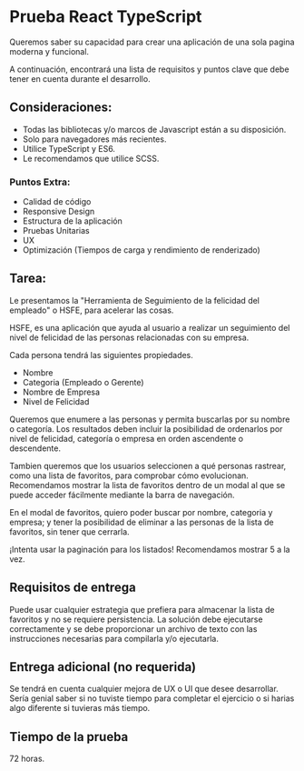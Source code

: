 # Prueba React TypeScript

Queremos saber su capacidad para crear una aplicación de una sola pagina moderna y funcional.

A continuación, encontrará una lista de requisitos y puntos clave que debe tener en cuenta durante el desarrollo.

## Consideraciones:

- Todas las bibliotecas y/o marcos de Javascript están a su disposición.
- Solo para navegadores más recientes.
- Utilice TypeScript y ES6.
- Le recomendamos que utilice SCSS.

### Puntos Extra:
- Calidad de código
- Responsive Design
- Estructura de la aplicación
- Pruebas Unitarias
- UX
- Optimización (Tiempos de carga y rendimiento de renderizado)

## Tarea:

Le presentamos la "Herramienta de Seguimiento de la felicidad del empleado" o HSFE, para acelerar las cosas.

HSFE, es una aplicación que ayuda al usuario a realizar un seguimiento del nivel de felicidad de las personas relacionadas con su empresa.

Cada persona tendrá las siguientes propiedades.

- Nombre
- Categoria (Empleado o Gerente)
- Nombre de Empresa
- Nivel de Felicidad

Queremos que enumere a las personas y permita buscarlas por su nombre o categoría. Los resultados deben incluir la posibilidad de ordenarlos por nivel de felicidad, categoría o empresa en orden ascendente o descendente.

Tambien queremos que los usuarios seleccionen a qué personas rastrear, como una lista de favoritos, para comprobar cómo evolucionan. Recomendamos mostrar la lista de favoritos dentro de un modal al que se puede acceder fácilmente mediante la barra de navegación.

En el modal de favoritos, quiero poder buscar por nombre, categoria y empresa; y tener la posibilidad de eliminar a las personas de la lista de favoritos, sin tener que cerrarla.

¡Intenta usar la paginación para los listados! Recomendamos mostrar 5 a la vez.

## Requisitos de entrega

Puede usar cualquier estrategia que prefiera para almacenar la lista de favoritos y no se requiere persistencia. La solución debe ejecutarse correctamente y se debe proporcionar un archivo de texto con las instrucciones necesarias para compilarla y/o ejecutarla.

## Entrega adicional (no requerida)

Se tendrá en cuenta cualquier mejora de UX o UI que desee desarrollar.
Sería genial saber si no tuviste tiempo para completar el ejercicio o si harias algo diferente si tuvieras más tiempo.

## Tiempo de la prueba

72 horas.
